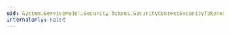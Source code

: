 ```yaml
---
uid: System.ServiceModel.Security.Tokens.SecurityContextSecurityTokenAuthenticator.CanValidateTokenCore(System.IdentityModel.Tokens.SecurityToken)
internalonly: False
---
```


